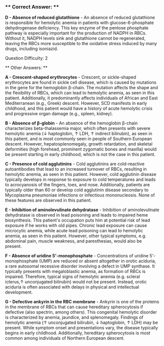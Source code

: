 ### ** Correct Answer: **

**D - Absence of reduced glutathione** - An absence of reduced glutathione is responsible for hemolytic anemia in patients with glucose-6-phosphate dehydrogenase deficiency. This key enzyme of the pentose phosphate pathway is especially important for the production of NADPH in RBCs. Without it, NADPH levels sink and glutathione cannot be regenerated, leaving the RBCs more susceptible to the oxidative stress induced by many drugs, including isoniazid.

Question Difficulty: 2

** Other Answers: **

**A - Crescent-shaped erythrocytes** - Crescent, or sickle-shaped erythrocytes are found in sickle cell disease, which is caused by mutations in the gene for the hemoglobin β-chain. The mutation affects the shape and the flexibility of RBCs, which can lead to hemolytic anemia, as seen in this patient. Additionally, it predominantly affects individuals of African and East Mediterranean (e.g., Greek) descent. However, SCD manifests in early childhood, and this patient would have a history of acute hemolytic crisis and progressive organ damage (e.g., spleen, kidney).

**B - Absence of β-globin** - An absence of the hemoglobin β-chain characterizes beta-thalassemia major, which often presents with severe hemolytic anemia (↓ haptoglobin, ↑ LDH, ↑ indirect bilirubin), as seen in this patient, and is most commonly seen in people of Southern European descent. However, hepatosplenomegaly, growth retardation, and skeletal deformities (high forehead, prominent zygomatic bones and maxilla) would be present starting in early childhood, which is not the case in this patient.

**C - Presence of cold agglutinins** - Cold agglutinins are cold-reactive autoantibodies that lead to an increased turnover of RBCs, resulting in hemolytic anemia, as seen in this patient. However, cold agglutinin disease typically develops in response to exposure to cold temperatures and leads to acrocyanosis of the fingers, toes, and nose. Additionally, patients are typically older than 60 or develop cold agglutinin disease secondary to Mycoplasma pneumoniae infections or infectious mononucleosis. None of these features are observed in this patient.

**E - Inhibition of aminolevulinate dehydratase** - Inhibition of aminolevulinate dehydratase is observed in lead poisoning and leads to impaired heme biosynthesis. This patient's occupation puts him at potential risk of lead exposure if he works with old pipes. Chronic lead exposure can cause microcytic anemia, while acute lead poisoning can lead to hemolytic anemia, as seen in this patient. However, other typical symptoms, e.g. abdominal pain, muscle weakness, and paresthesias, would also be present.

**F - Absence of uridine 5'-monophosphate** - Concentrations of uridine 5'-monophosphate (UMP) are reduced or absent altogether in orotic aciduria, a rare autosomal recessive disorder involving a defect in UMP synthase. It typically presents with megaloblastic anemia, as formation of RBCs is impaired. Therefore, typical signs of hemolytic anemia (e.g. scleral icterus,↑ unconjugated bilirubin) would not be present. Instead, orotic aciduria is often associated with delays in physical and intellectual development.

**G - Defective ankyrin in the RBC membrane** - Ankyrin is one of the proteins in the membrane of RBCs that can cause hereditary spherocytosis if defective (also spectrin, among others). This congenital hemolytic disorder is characterized by anemia, jaundice, and splenomegaly. Findings of hemolytic anemia (↑ unconjugated bilirubin, ↓ haptoglobin, ↑ LDH) may be present. While symptom onset and presentations vary, the disease typically begins in early childhood. Additionally, hereditary spherocytosis is most common among individuals of Northern European descent.

